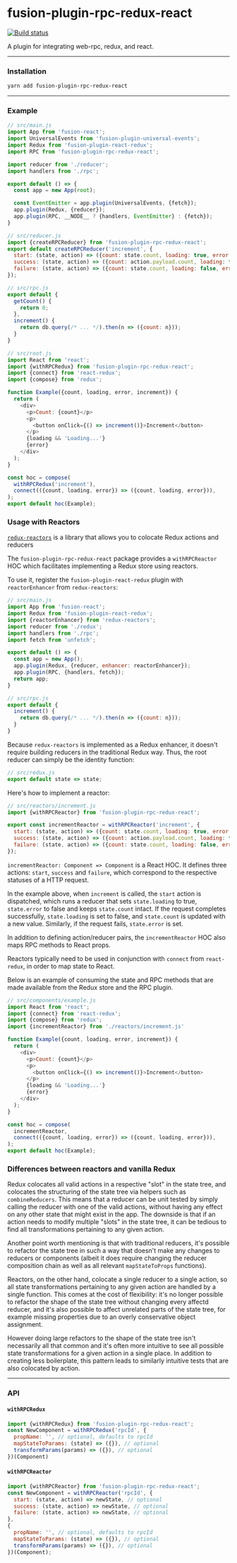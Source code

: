 # fusion-plugin-rpc-redux-react

[![Build status](https://badge.buildkite.com/c16ece6ba0a81b30d11d69cb90b8f4d77a0967860144d12f44.svg?branch=master)](https://buildkite.com/uberopensource/fusion-plugin-rpc-redux-react)

A plugin for integrating web-rpc, redux, and react.

---

### Installation

```sh
yarn add fusion-plugin-rpc-redux-react
```

---

### Example

```js
// src/main.js
import App from 'fusion-react';
import UniversalEvents from 'fusion-plugin-universal-events';
import Redux from 'fusion-plugin-react-redux';
import RPC from 'fusion-plugin-rpc-redux-react';

import reducer from './reducer';
import handlers from './rpc';

export default () => {
  const app = new App(root);

  const EventEmitter = app.plugin(UniversalEvents, {fetch});
  app.plugin(Redux, {reducer});
  app.plugin(RPC, __NODE__ ? {handlers, EventEmitter} : {fetch});
}

// src/reducer.js
import {createRPCReducer} from 'fusion-plugin-rpc-redux-react';
export default createRPCReducer('increment', {
  start: (state, action) => ({count: state.count, loading: true, error: ''});
  success: (state, action) => ({count: action.payload.count, loading: false, error: ''});
  failure: (state, action) => ({count: state.count, loading: false, error: action.payload.error});
});

// src/rpc.js
export default {
  getCount() {
    return 0;
  },
  increment() {
    return db.query(/* ... */).then(n => ({count: n}));
  }
}

// src/root.js
import React from 'react';
import {withRPCRedux} from 'fusion-plugin-rpc-redux-react';
import {connect} from 'react-redux';
import {compose} from 'redux';

function Example({count, loading, error, increment}) {
  return (
    <div>
      <p>Count: {count}</p>
      <p>
        <button onClick={() => increment()}>Increment</button>
      </p>
      {loading && 'Loading...'}
      {error}
    </div>
  );
}

const hoc = compose(
  withRPCRedux('increment'),
  connect(({count, loading, error}) => ({count, loading, error})),
);
export default hoc(Example);
```

### Usage with Reactors

[`redux-reactors`](https://github.com/ganemone/redux-reactors) is a library that allows you to colocate Redux actions and reducers

The `fusion-plugin-rpc-redux-react` package provides a `withRPCReactor` HOC which facilitates implementing a Redux store using reactors.

To use it, register the `fusion-plugin-react-redux` plugin with `reactorEnhancer` from `redux-reactors`:

```js
// src/main.js
import App from 'fusion-react';
import Redux from 'fusion-plugin-react-redux';
import {reactorEnhancer} from 'redux-reactors';
import reducer from './redux';
import handlers from './rpc';
import fetch from 'unfetch';

export default () => {
  const app = new App();
  app.plugin(Redux, {reducer, enhancer: reactorEnhancer});
  app.plugin(RPC, {handlers, fetch});
  return app;
}

// src/rpc.js
export default {
  increment() {
    return db.query(/* ... */).then(n => ({count: n}));
  }
}
```

Because `redux-reactors` is implemented as a Redux enhancer, it doesn't require building reducers in the traditional Redux way. Thus, the root reducer can simply be the identity function:

```js
// src/redux.js
export default state => state;
```

Here's how to implement a reactor:

```js
// src/reactors/increment.js
import {withRPCReactor} from 'fusion-plugin-rpc-redux-react';

export const incrementReactor = withRPCReactor('increment', {
  start: (state, action) => ({count: state.count, loading: true, error: ''});
  success: (state, action) => ({count: action.payload.count, loading: false, error: ''});
  failure: (state, action) => ({count: state.count, loading: false, error: action.payload.error});
});
```

`incrementReactor: Component => Component` is a React HOC. It defines three actions: `start`, `success` and `failure`, which correspond to the respective statuses of a HTTP request.

In the example above, when `increment` is called, the `start` action is dispatched, which runs a reducer that sets `state.loading` to true, `state.error` to false and keeps `state.count` intact. If the request completes successfully, `state.loading` is set to false, and `state.count` is updated with a new value. Similarly, if the request fails, `state.error` is set.

In addition to defining action/reducer pairs, the `incrementReactor` HOC also maps RPC methods to React props.

Reactors typically need to be used in conjunction with `connect` from `react-redux`, in order to map state to React.

Below is an example of consuming the state and RPC methods that are made available from the Redux store and the RPC plugin. 

```js
// src/components/example.js
import React from 'react';
import {connect} from 'react-redux';
import {compose} from 'redux';
import {incrementReactor} from './reactors/increment.js'

function Example({count, loading, error, increment}) {
  return (
    <div>
      <p>Count: {count}</p>
      <p>
        <button onClick={() => increment()}>Increment</button>
      </p>
      {loading && 'Loading...'}
      {error}
    </div>
  );
}

const hoc = compose(
  incrementReactor,
  connect(({count, loading, error}) => ({count, loading, error})),
);
export default hoc(Example);
```

### Differences between reactors and vanilla Redux

Redux colocates all valid actions in a respective "slot" in the state tree, and colocates the structuring of the state tree via helpers such as `combineReducers`. This means that a reducer can be unit tested by simply calling the reducer with one of the valid actions, without having any effect on any other state that might exist in the app. The downside is that if an action needs to modify multiple "slots" in the state tree, it can be tedious to find all transformations pertaining to any given action.

Another point worth mentioning is that with traditional reducers, it's possible to refactor the state tree in such a way that doesn't make any changes to reducers or components (albeit it does require changing the reducer composition chain as well as all relevant `mapStateToProps` functions). 

Reactors, on the other hand, colocate a single reducer to a single action, so all state transformations pertaining to any given action are handled by a single function. This comes at the cost of flexibility: it's no longer possible to refactor the shape of the state tree without changing every affectd reducer, and it's also possible to affect unrelated parts of the state tree, for example missing properties due to an overly conservative object assignment.

However doing large refactors to the shape of the state tree isn't necessarily all that common and it's often more intuitive to see all possible state transformations for a given action in a single place. In addition to creating less boilerplate, this pattern leads to similarly intuitive tests that are also colocated by action.

---

### API

#### `withRPCRedux`

```js
import {withRPCRedux} from 'fusion-plugin-rpc-redux-react';
const NewComponent = withRPCRedux('rpcId', {
  propName: '', // optional, defaults to rpcId
  mapStateToParams: (state) => ({}), // optional
  transformParams(params) => ({}), // optional
})(Component)
```

#### `withRPCReactor`
```js
import {withRPCReactor} from 'fusion-plugin-rpc-redux-react';
const NewComponent = withRPCReactor('rpcId', {
  start: (state, action) => newState, // optional
  success: (state, action) => newState, // optional
  failure: (state, action) => newState, // optional
},
{
  propName: '', // optional, defaults to rpcId
  mapStateToParams: (state) => ({}), // optional
  transformParams(params) => ({}), // optional
})(Component);
```
